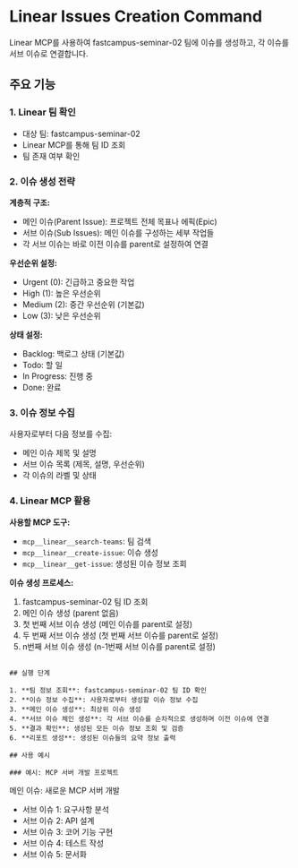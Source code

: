 # Linear Issues Creation Command

Linear MCP를 사용하여 fastcampus-seminar-02 팀에 이슈를 생성하고, 각 이슈를 서브 이슈로 연결합니다.

## 주요 기능

### 1. Linear 팀 확인
- 대상 팀: fastcampus-seminar-02
- Linear MCP를 통해 팀 ID 조회
- 팀 존재 여부 확인

### 2. 이슈 생성 전략
**계층적 구조:**
- 메인 이슈(Parent Issue): 프로젝트 전체 목표나 에픽(Epic)
- 서브 이슈(Sub Issues): 메인 이슈를 구성하는 세부 작업들
- 각 서브 이슈는 바로 이전 이슈를 parent로 설정하여 연결

**우선순위 설정:**
- Urgent (0): 긴급하고 중요한 작업
- High (1): 높은 우선순위
- Medium (2): 중간 우선순위 (기본값)
- Low (3): 낮은 우선순위

**상태 설정:**
- Backlog: 백로그 상태 (기본값)
- Todo: 할 일
- In Progress: 진행 중
- Done: 완료

### 3. 이슈 정보 수집
사용자로부터 다음 정보를 수집:
- 메인 이슈 제목 및 설명
- 서브 이슈 목록 (제목, 설명, 우선순위)
- 각 이슈의 라벨 및 상태

### 4. Linear MCP 활용
**사용할 MCP 도구:**
- `mcp__linear__search-teams`: 팀 검색
- `mcp__linear__create-issue`: 이슈 생성
- `mcp__linear__get-issue`: 생성된 이슈 정보 조회

**이슈 생성 프로세스:**
1. fastcampus-seminar-02 팀 ID 조회
2. 메인 이슈 생성 (parent 없음)
3. 첫 번째 서브 이슈 생성 (메인 이슈를 parent로 설정)
4. 두 번째 서브 이슈 생성 (첫 번째 서브 이슈를 parent로 설정)
5. n번째 서브 이슈 생성 (n-1번째 서브 이슈를 parent로 설정)
```

## 실행 단계

1. **팀 정보 조회**: fastcampus-seminar-02 팀 ID 확인
2. **이슈 정보 수집**: 사용자로부터 생성할 이슈 정보 수집
3. **메인 이슈 생성**: 최상위 이슈 생성
4. **서브 이슈 체인 생성**: 각 서브 이슈를 순차적으로 생성하며 이전 이슈에 연결
5. **결과 확인**: 생성된 모든 이슈 정보 조회 및 검증
6. **리포트 생성**: 생성된 이슈들의 요약 정보 출력

## 사용 예시

### 예시: MCP 서버 개발 프로젝트
```
메인 이슈: 새로운 MCP 서버 개발
- 서브 이슈 1: 요구사항 분석
- 서브 이슈 2: API 설계
- 서브 이슈 3: 코어 기능 구현
- 서브 이슈 4: 테스트 작성
- 서브 이슈 5: 문서화
```
